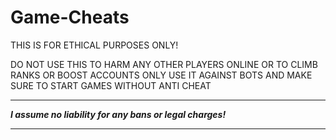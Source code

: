 # Game-Cheats

THIS IS FOR ETHICAL PURPOSES ONLY! 

DO NOT USE THIS TO HARM ANY OTHER PLAYERS ONLINE OR TO CLIMB RANKS OR BOOST ACCOUNTS
ONLY USE IT AGAINST BOTS AND MAKE SURE TO START GAMES WITHOUT ANTI CHEAT 


   ****************************************************
***I assume no liability for any bans or legal charges!***
   ****************************************************
